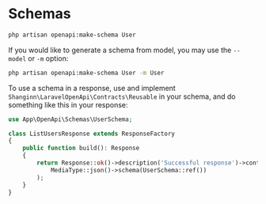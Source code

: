 # Schemas

```bash
php artisan openapi:make-schema User
```

If you would like to generate a schema from model, you may use the `--model` or `-m` option:

```bash
php artisan openapi:make-schema User -m User
```

To use a schema in a response, use and implement `Shanginn\LaravelOpenApi\Contracts\Reusable` in your schema, and do something like this in your response:

```php
use App\OpenApi\Schemas\UserSchema;

class ListUsersResponse extends ResponseFactory
{
    public function build(): Response
    {
        return Response::ok()->description('Successful response')->content(
            MediaType::json()->schema(UserSchema::ref())
        );
    }
}
```
